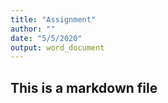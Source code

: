 ```yaml
---
title: "Assignment"
author: ""
date: "5/5/2020"
output: word_document
---
```


## This is a markdown file


